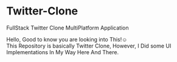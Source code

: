 # Twitter-Clone
FullStack Twitter Clone MultiPlatform Application

Hello, Good to know you are looking into This!☺️    
This Repository is basically Twitter Clone, However, I Did some UI Implementations In My Way Here And There.
